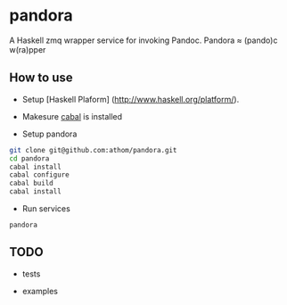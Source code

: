 pandora
=======

A Haskell zmq wrapper service for invoking Pandoc. Pandora ≈ (pando)c w(ra)pper



## How to use

- Setup [Haskell Plaform] (http://www.haskell.org/platform/). 

- Makesure [cabal](http://www.haskell.org/cabal/) is installed 

- Setup pandora

```bash
git clone git@github.com:athom/pandora.git
cd pandora
cabal install
cabal configure
cabal build
cabal install
```

- Run services
```
pandora
```


## TODO

- tests

- examples
